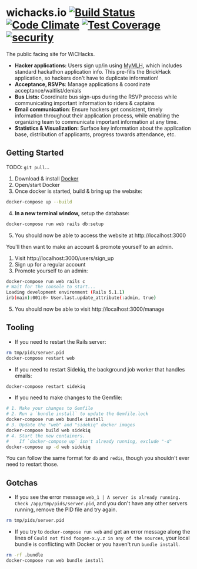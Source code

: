 # wichacks.io  [![Build Status](https://travis-ci.org/Women-in-Computing-at-RIT/wichacks.io.svg?branch=develop)](https://travis-ci.org/Women-in-Computing-at-RIT/wichacks.io) [![Code Climate](https://codeclimate.com/github/Women-in-Computing-at-RIT/wichacks.io/badges/gpa.svg)](https://codeclimate.com/github/Women-in-Computing-at-RIT/wichacks.io) [![Test Coverage](https://codeclimate.com/github/Women-in-Computing-at-RIT/wichacks.io/badges/coverage.svg)](https://codeclimate.com/github/Women-in-Computing-at-RIT/wichacks.io/coverage) [![security](https://hakiri.io/github/Women-in-Computing-at-RIT/wichacks.io/develop.svg)](https://hakiri.io/github/Women-in-Computing-at-RIT/wichacks.io/develop)

The public facing site for WiCHacks.

* **Hacker applications:** Users sign up/in using [MyMLH](https://my.mlh.io/), which includes standard hackathon application info. This pre-fills the BrickHack application, so hackers don't have to duplicate information!
* **Acceptance, RSVPs**: Manage applications & coordinate acceptance/waitlist/denials
* **Bus Lists:** Coordinate bus sign-ups during the RSVP process while communicating important information to riders & captains
* **Email communication**: Ensure hackers get consistent, timely information throughout their application process, while enabling the organizing team to communicate important information at any time.
* **Statistics & Visualization:** Surface key information about the application base, distribution of applicants, progress towards attendance, etc.


## Getting Started

TODO: `git pull`...

1. Download & install [Docker](https://www.docker.com/community-edition#/download)
2. Open/start Docker
3. Once docker is started, build & bring up the website:
```bash
docker-compose up --build
```
4. **In a new terminal window,** setup the database:
```bash
docker-compose run web rails db:setup
```
5. You should now be able to access the website at http://localhost:3000

You'll then want to make an account & promote yourself to an admin.

1. Visit http://localhost:3000/users/sign_up
2. Sign up for a regular account
4. Promote yourself to an admin:
```bash
docker-compose run web rails c
# Wait for the console to start...
Loading development environment (Rails 5.1.1)
irb(main):001:0> User.last.update_attribute(:admin, true)
```
5. You should now be able to visit http://localhost:3000/manage

## Tooling

* If you need to restart the Rails server:
```bash
rm tmp/pids/server.pid
docker-compose restart web
```
* If you need to restart Sidekiq, the background job worker that handles emails:
```bash
docker-compose restart sidekiq
```
* If you need to make changes to the Gemfile:
```bash
# 1. Make your changes to Gemfile
# 2. Run a `bundle install` to update the Gemfile.lock
docker-compose run web bundle install
# 3. Update the "web" and "sidekiq" docker images
docker-compose build web sidekiq
# 4. Start the new containers.
#    If `docker-compose up` isn't already running, exclude "-d"
docker-compose up -d web sidekiq
```

You can follow the same format for `db` and `redis`, though you shouldn't ever need to restart those.

## Gotchas

* If you see the error message `web_1 | A server is already running. Check /app/tmp/pids/server.pid`, and you don't have any other servers running, remove the PID file and try again.
```bash
rm tmp/pids/server.pid
```
* If you try to `docker-compose run web` and get an error message along the lines of `Could not find foogem-x.y.z in any of the sources`, your local bundle is conflicting with Docker or you haven't run `bundle install`.
```bash
rm -rf .bundle
docker-compose run web bundle install
```
